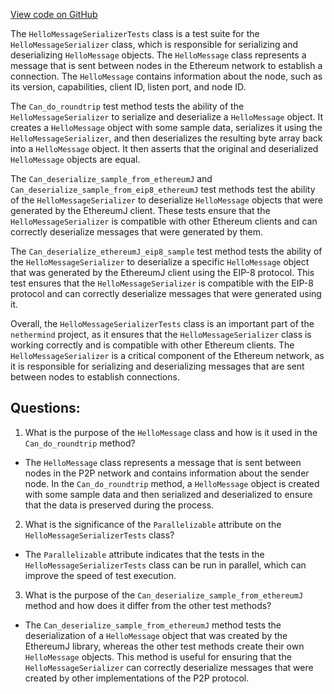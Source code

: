 [View code on GitHub](https://github.com/nethermindeth/nethermind/Nethermind.Network.Test/P2P/HelloMessageSerializerTests.cs)

The `HelloMessageSerializerTests` class is a test suite for the `HelloMessageSerializer` class, which is responsible for serializing and deserializing `HelloMessage` objects. The `HelloMessage` class represents a message that is sent between nodes in the Ethereum network to establish a connection. The `HelloMessage` contains information about the node, such as its version, capabilities, client ID, listen port, and node ID.

The `Can_do_roundtrip` test method tests the ability of the `HelloMessageSerializer` to serialize and deserialize a `HelloMessage` object. It creates a `HelloMessage` object with some sample data, serializes it using the `HelloMessageSerializer`, and then deserializes the resulting byte array back into a `HelloMessage` object. It then asserts that the original and deserialized `HelloMessage` objects are equal.

The `Can_deserialize_sample_from_ethereumJ` and `Can_deserialize_sample_from_eip8_ethereumJ` test methods test the ability of the `HelloMessageSerializer` to deserialize `HelloMessage` objects that were generated by the EthereumJ client. These tests ensure that the `HelloMessageSerializer` is compatible with other Ethereum clients and can correctly deserialize messages that were generated by them.

The `Can_deserialize_ethereumJ_eip8_sample` test method tests the ability of the `HelloMessageSerializer` to deserialize a specific `HelloMessage` object that was generated by the EthereumJ client using the EIP-8 protocol. This test ensures that the `HelloMessageSerializer` is compatible with the EIP-8 protocol and can correctly deserialize messages that were generated using it.

Overall, the `HelloMessageSerializerTests` class is an important part of the `nethermind` project, as it ensures that the `HelloMessageSerializer` class is working correctly and is compatible with other Ethereum clients. The `HelloMessageSerializer` is a critical component of the Ethereum network, as it is responsible for serializing and deserializing messages that are sent between nodes to establish connections.
## Questions: 
 1. What is the purpose of the `HelloMessage` class and how is it used in the `Can_do_roundtrip` method?
- The `HelloMessage` class represents a message that is sent between nodes in the P2P network and contains information about the sender node. In the `Can_do_roundtrip` method, a `HelloMessage` object is created with some sample data and then serialized and deserialized to ensure that the data is preserved during the process.

2. What is the significance of the `Parallelizable` attribute on the `HelloMessageSerializerTests` class?
- The `Parallelizable` attribute indicates that the tests in the `HelloMessageSerializerTests` class can be run in parallel, which can improve the speed of test execution.

3. What is the purpose of the `Can_deserialize_sample_from_ethereumJ` method and how does it differ from the other test methods?
- The `Can_deserialize_sample_from_ethereumJ` method tests the deserialization of a `HelloMessage` object that was created by the EthereumJ library, whereas the other test methods create their own `HelloMessage` objects. This method is useful for ensuring that the `HelloMessageSerializer` can correctly deserialize messages that were created by other implementations of the P2P protocol.